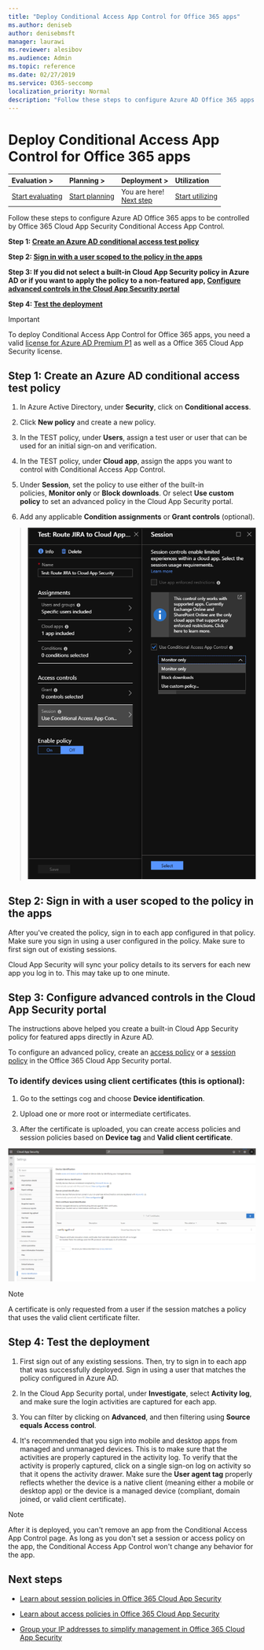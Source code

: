 ```yaml
---
title: "Deploy Conditional Access App Control for Office 365 apps"
ms.author: deniseb
author: denisebmsft
manager: laurawi
ms.reviewer: alesibov
ms.audience: Admin
ms.topic: reference
ms.date: 02/27/2019
ms.service: O365-seccomp
localization_priority: Normal
description: "Follow these steps to configure Azure AD Office 365 apps to be controlled by Office 365 Cloud App Security Conditional Access App Control."
---
```


# Deploy Conditional Access App Control for Office 365 apps

|****Evaluation** \>**|****Planning** \>**|****Deployment** \>**|****Utilization****|
|:-----|:-----|:-----|:-----|
|[Start evaluating](office-365-cas-overview.md) <br/> |[Start planning](get-ready-for-office-365-cas.md) <br/> |You are here!  <br/> [Next step](ocas-session-policies.md) <br/> |[Start utilizing](utilization-activities-for-ocas.md) <br/> |

Follow these steps to configure Azure AD Office 365 apps to be controlled by Office 365 Cloud App Security Conditional Access App Control.

**Step 1: [Create an Azure AD conditional access test policy](#step-1-create-an-azure-ad-conditional-access-test-policy)**

**Step 2: [Sign in with a user scoped to the policy in the apps](#step-2-sign-in-with-a-user-scoped-to-the-policy-in-the-apps)**

**Step 3: If you did not select a built-in Cloud App Security policy in Azure AD or if you want to apply the policy to a non-featured app, [Configure advanced controls in the Cloud App Security portal](#step-3-configure-advanced-controls-in-the-cloud-app-security-portal)**

**Step 4: [Test the deployment](#step-4-test-the-deployment)**

> [!IMPORTANT]
> To deploy Conditional Access App Control for Office 365 apps, you need a valid [license for Azure AD Premium P1](https://docs.microsoft.com/azure/active-directory/license-users-groups) as well as a Office 365 Cloud App Security license.

## Step 1: Create an Azure AD conditional access test policy 

1. In Azure Active Directory, under **Security**, click on **Conditional access**.

2. Click **New policy** and create a new policy.

3. In the TEST policy, under **Users**, assign a test user or user that can be used for an initial sign-on and verification.

4. In the TEST policy, under **Cloud app**, assign the apps you want to control with Conditional Access App Control.

5. Under **Session**, set the policy to use either of the built-in policies, **Monitor only** or **Block downloads**. Or select **Use custom policy** to set an advanced policy in the Cloud App Security portal.

6. Add any applicable **Condition assignments** or **Grant controls** (optional).

> ![Azure AD conditional access](media/OCASimage1.png)

## Step 2: Sign in with a user scoped to the policy in the apps 

After you've created the policy, sign in to each app configured in that policy. Make sure you sign in using a user configured in the policy. Make sure to first sign out of existing sessions.

Cloud App Security will sync your policy details to its servers for each new app you log in to. This may take up to one minute.

## Step 3: Configure advanced controls in the Cloud App Security portal 

The instructions above helped you create a built-in Cloud App Security policy for featured apps directly in Azure AD.

To configure an advanced policy, create an [access policy](ocas-access-policies.md) or a [session policy](ocas-session-policies.md) in the Office 365 Cloud App Security portal.

### To identify devices using client certificates (this is optional):

1. Go to the settings cog and choose **Device identification**.

2. Upload one or more root or intermediate certificates.

3. After the certificate is uploaded, you can create access policies and session policies based on **Device tag** and **Valid client certificate**.

![Conditional access app control device ID](media/image2.png)

> [!NOTE]
> A certificate is only requested from a user if the session matches a policy that uses the valid client certificate filter.
> 
## Step 4: Test the deployment 

1. First sign out of any existing sessions. Then, try to sign in to each app that was successfully deployed. Sign in using a user that matches the policy configured in Azure AD.

2. In the Cloud App Security portal, under **Investigate**, select **Activity log**, and make sure the login activities are captured for each app.

3. You can filter by clicking on **Advanced**, and then filtering using **Source equals Access control**.

4. It's recommended that you sign into mobile and desktop apps from managed and unmanaged devices. This is to make sure that the activities are properly captured in the activity log. To verify that the activity is properly captured, click on a single sign-on log on activity so that it opens the activity drawer. Make sure the **User agent tag** properly reflects whether the device is a native client (meaning either a mobile or desktop app) or the device is a managed device (compliant, domain joined, or valid client certificate).

> [!NOTE]
> After it is deployed, you can't remove an app from the Conditional Access App Control page. As long as you don't set a session or access policy on the app, the Conditional Access App Control won't change any behavior for the app.

## Next steps

- [Learn about session policies in Office 365 Cloud App Security](ocas-session-policies.md)

- [Learn about access policies in Office 365 Cloud App Security](ocas-access-policies.md) 

- [Group your IP addresses to simplify management in Office 365 Cloud App Security](group-your-ip-addresses-in-ocas.md)